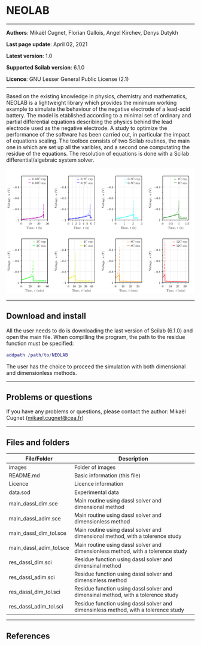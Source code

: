 # NEOLAB

---

**Authors**: Mikaël Cugnet, Florian Gallois, Angel Kirchev, Denys Dutykh

**Last page update**: April 02, 2021

**Latest version**: 1.0

**Supported Scilab version**: 6.1.0

**Licence**: GNU Lesser General Public License (2.1)

---

Based on the existing knowledge in physics, chemistry and mathematics, 
NEOLAB is a lightweight library which provides the minimum working example to simulate the behaviour of the negative electrode of a lead-acid battery.
The model is etablished according to a minimal set of ordinary and partial differential equations describing the physics 
behind the lead electrode used as the negative electrode. A study to optimize the performance of the software has been carried out, in particular the impact 
of equations scaling. 
The toolbox consists of two Scilab routines, the main one in which are set up all the varibles, and a second one computating the residue of the equations.
The resolution of equations is done with a Scilab differential/algebraic system solver.

![Illustration](images/Uneg_wrt_t.png)


---

## Download and install
All the user needs to do is downloading the last version of Scilab (6.1.0) and open the main file. When compilling the program, 
the path to the residue function must be specified:  
```matlab
addpath /path/to/NEOLAB
``` 

The user has the choice to proceed the simulation with both dimensional and dimensionless methods.

---

## Problems or questions
If you have any problems or questions, please contact the author: Mikaël Cugnet (mikael.cugnet@cea.fr)

---

## Files and folders
| File/Folder | Description |
|----------|-------------|
| images  |  Folder of images |
| README.md  |  Basic information (this file) |
| Licence  |  Licence information |
| data.sod  |  Experimental data |
| main_dassl_dim.sce  |  Main routine using dassl solver and dimensional method |
| main_dassl_adim.sce  |  Main routine using dassl solver and dimensionless method |
| main_dassl_dim_tol.sce  |  Main routine using dassl solver and dimensional method, with a tolerence study |
| main_dassl_adim_tol.sce  |  Main routine using dassl solver and dimensionless method, with a tolerence study |
| res_dassl_dim.sci  |  Residue function using dassl solver and dimensinal method |
| res_dassl_adim.sci  |  Residue function using dassl solver and dimensinless method |
| res_dassl_dim_tol.sci  |  Residue function using dassl solver and dimensinal method, with a tolerence study |
| res_dassl_adim_tol.sci  |  Residue function using dassl solver and dimensinless method, with a tolerence study |


---

## References
